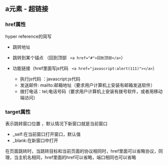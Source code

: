 ## a元素 - 超链接

### href属性

hyper reference的简写

- 跳转地址

- 跳转到某个锚点  （回到顶部 ``` <a href="#">回到顶部</a>```）

- 功能链接（href里面写js代码 ``` <a href="javascript:alert(111)"></a>```）

  - 执行js代码 ：javascript:js代码
  - 发送邮件: mailto:邮箱地址（要求用户计算机上安装有邮箱发送软件）
  - 拨打电话：tel;电话号码（要求用户计算机上安装有拨号软件，或者用移动端访问）

  

### target属性

表示跳转窗口位置 ，默认情况下新窗口就是当前窗口

- _self:在当前窗口打开窗口，默认值
- _blank:在新窗口中打开



在页面跳转时，当跳转目标和当前页面的协议相同时，href里面可以省略协议，同理，当主机名相同，href里面的href可以省略，端口相同也可以省略

